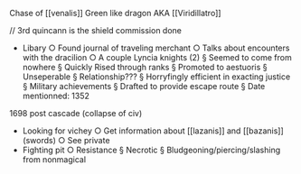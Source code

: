 Chase of [[venalis]]
Green like dragon AKA [[Viridillatro]]

// 3rd quincann is the shield commission done


- Libary
	○ Found journal of traveling merchant
	○ Talks about encounters with the dracilion
	○ A couple Lyncia knights (2)
		§ Seemed to come from nowhere
		§ Quickly Rised through ranks
		§ Promoted to aestuoris
		§ Unseperable
		§ Relationship???
		§ Horryfingly efficient in exacting justice
		§ Military achievements
		§ Drafted to provide escape route
		§ Date mentionned: 1352


1698 post cascade (collapse of civ)

- Looking for vichey
	○ Get information about [[lazanis]] and [[bazanis]] (swords)
	○ See private 
- Fighting pit
	○ Resistance
		§ Necrotic
		§ Bludgeoning/piercing/slashing from nonmagical
